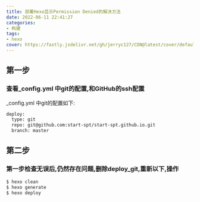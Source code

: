```yaml
---
title: 部署Hexo显示Permission Denied的解决方法
date: 2022-06-11 22:41:27
categories:
- 构建
tags:
- hexo
cover: https://fastly.jsdelivr.net/gh/jerryc127/CDN@latest/cover/default_bg.png
---
```


## 第一步

### 查看_config.yml 中git的配置,和GitHub的ssh配置

 _config.yml 中git的配置如下:

``` bash
deploy:
  type: git
  repo: git@github.com:start-spt/start-spt.github.io.git
  branch: master
```

## 第二步

### 第一步检查无误后,仍然存在问题,删除deploy_git,重新以下,操作

``` bash
$ hexo clean
$ hexo generate
$ hexo deploy
```



